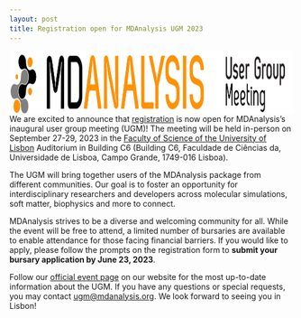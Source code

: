 ```yaml
---
layout: post
title: Registration open for MDAnalysis UGM 2023
---
```


<img
src="https://github.com/MDAnalysis/branding/blob/main/logos/banners/mdanalysis-banner-UGM-white-1280x144.png"
title="MDAnalysis UGM Banner" alt="MDAnalysis UGM Banner"
style="float: left; height: 8em; " />

We are excited to announce that [registration][eventbrite] is now open for MDAnalysis’s inaugural user group meeting (UGM)! The meeting will be held in-person on September 27-29, 2023 in the [Faculty of Science of the University of Lisbon][uniL] Auditorium in Building C6 (Building C6, Faculdade de Ciências da, Universidade de Lisboa, Campo Grande, 1749-016 Lisboa).

The UGM will bring together users of the MDAnalysis package from different communities. Our goal is to foster an opportunity for interdisciplinary researchers and developers across molecular simulations, soft matter, biophysics and more to connect. 

MDAnalysis strives to be a diverse and welcoming community for all. While the event will be free to attend, a limited number of bursaries are available to enable attendance for those facing financial barriers. If you would like to apply, please follow the prompts on the registration form to **submit your bursary application by June 23, 2023**. 

Follow our [official event page][ugmPage] on our website for the most up-to-date information about the UGM. If you have any questions or special requests, you may contact [ugm@mdanalysis.org][email]. We look forward to seeing you in Lisbon!

[eventbrite]: https://www.eventbrite.com/e/mdanalysis-user-group-meeting-tickets-640669017277?utm-campaign=social&utm-content=attendeeshare&utm-medium=discovery&utm-term=listing&utm-source=cp&aff=escb
[uniL]: https://ciencias.ulisboa.pt/en
[ugmPage]: https://www.mdanalysis.org/pages/ugm2023/
[email]: mailto:ugm@mdanalysis.org
